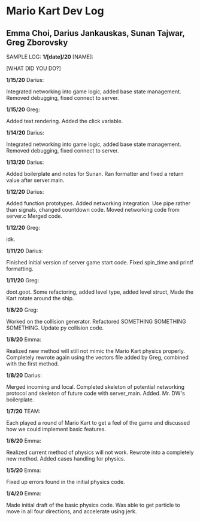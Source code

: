 # Mario Kart Dev Log

## Emma Choi, Darius Jankauskas, Sunan Tajwar, Greg Zborovsky


SAMPLE LOG:
__1/[date]/20__ [NAME]:

[WHAT DID YOU DO?]


__1/15/20__ Darius:

Integrated networking into game logic, added base state management. Removed debugging, fixed connect to server.


__1/15/20__ Greg:

Added text rendering. Added the click variable. 


__1/14/20__ Darius:

Integrated networking into game logic, added base state management. Removed debugging, fixed connect to server.


__1/13/20__ Darius:

Added boilerplate and notes for Sunan. Ran formatter and fixed a return value after server.main. 


__1/12/20__ Darius:

Added function prototypes. Added networking integration. Use pipe rather than signals, changed countdown code. Moved networking code from server.c Merged code. 


__1/12/20__ Greg:

idk.


__1/11/20__ Darius:

Finished initial version of server game start code. Fixed spin_time and printf formatting. 


__1/11/20__ Greg:

doot.goot. Some refactoring, added level type, added level struct, Made the Kart rotate around the ship. 


__1/8/20__ Greg:

Worked on the collision generator. Refactored SOMETHING SOMETHING SOMETHING. Update py collision code. 


__1/8/20__ Emma:

Realized new method will still not mimic the Mario Kart physics properly. Completely rewrote again using the vectors file added by Greg, combined with the first method.


__1/8/20__ Darius:

Merged incoming and local. Completed skeleton of potential networking protocol and skeleton of future code with server_main. Added. Mr. DW's boilerplate. 


__1/7/20__ TEAM:

Each played a round of Mario Kart to get a feel of the game and discussed how we could implement basic features.


__1/6/20__ Emma:

Realized current method of physics will not work. Rewrote into a completely new method. Added cases handling for physics.


__1/5/20__ Emma:

Fixed up errors found in the initial physics code.


__1/4/20__ Emma:

Made initial draft of the basic physics code. Was able to get particle to move in all four directions, and accelerate using jerk.
